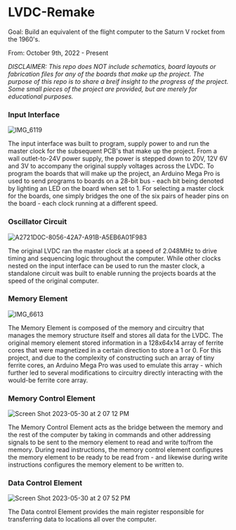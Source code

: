 # LVDC-Remake
Goal: Build an equivalent of the flight computer to the Saturn V rocket from the 1960's.

From: October 9th, 2022 - Present

<em>DISCLAIMER: This repo does NOT include schematics, board layouts or fabrication files for any of the boards that make up the project. The purpose of this repo is to share a breif insight to the progress of the project. Some small pieces of the project are provided, but are merely for educational purposes.</em>

### Input Interface

![IMG_6119](https://user-images.githubusercontent.com/113632274/216847426-f2627f55-7505-462d-9c02-9a6e551deaf4.jpg)

The input interface was built to program, supply power to and run the master clock for the subsequent PCB's that make up the project. From a wall outlet-to-24V power supply, the power is stepped down to 20V, 12V 6V and 3V to accompany the original supply voltages across the LVDC. To program the boards that will make up the project, an Arduino Mega Pro is used to send programs to boards on a 28-bit bus - each bit being denoted by lighting an LED on the board when set to 1. For selecting a master clock for the boards, one simply bridges the one of the six pairs of header pins on the board - each clock running at a different speed.

### Oscillator Circuit

![A2721D0C-8056-42A7-A91B-A5EB6A01F983](https://user-images.githubusercontent.com/113632274/222984666-3fa7818a-9606-4216-9359-1ebf27127a7b.PNG)

The original LVDC ran the master clock at a speed of 2.048MHz to drive timing and sequencing logic throughout the computer. While other clocks nested on the input interface can be used to run the master clock, a standalone circuit was built to enable running the projects boards at the speed of the original computer.

### Memory Element

![IMG_6613](https://user-images.githubusercontent.com/113632274/230699162-63b6d666-30f4-4b52-b037-1b50e7f714fa.JPG)

The Memory Element is composed of the memory and circuitry that manages the memory structure itself and stores all data for the LVDC. The original memory element stored information in a 128x64x14 array of ferrite cores that were magnetized in a certain direction to store a 1 or 0. For this project, and due to the complexity of constructing such an array of tiny ferrite cores, an Arduino Mega Pro was used to emulate this array - which further led to several modifications to circuitry directly interacting with the would-be ferrite core array.

### Memory Control Element

![Screen Shot 2023-05-30 at 2 07 12 PM](https://github.com/discount-cactus/LVDC-Remake/assets/113632274/01cea3fe-1cbf-4e57-9388-b17d89a9845f)

The Memory Control Element acts as the bridge between the memory and the rest of the computer by taking in commands and other addressing signals to be sent to the memory element to read and write to/from the memory. During read instructions, the memory control element configures the memory element to be ready to be read from - and likewise during write instructions configures the memory element to be written to.

### Data Control Element

![Screen Shot 2023-05-30 at 2 07 52 PM](https://github.com/discount-cactus/LVDC-Remake/assets/113632274/74931774-cf16-485b-9dd7-c0a2d35adde5)

The Data control Element provides the main register responsible for transferring data to locations all over the computer.
